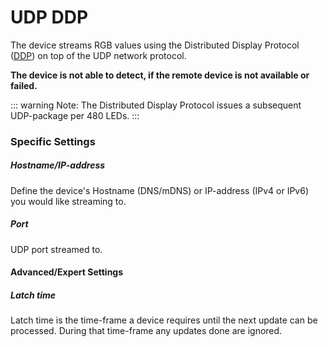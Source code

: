 # UDP DDP

The device streams RGB values using the Distributed Display Protocol ([DDP](https://www.3waylabs.com/ddp/#Data%20Types)) on top of the UDP network protocol.

**The device is not able to detect, if the remote device is not available or failed.**

::: warning Note:
The Distributed Display Protocol issues a subsequent UDP-package per 480 LEDs.
:::

### Specific Settings

##### Hostname/IP-address

Define the device's Hostname (DNS/mDNS) or IP-address (IPv4 or IPv6) you would like streaming to.

##### Port

UDP port streamed to.

#### Advanced/Expert Settings

##### Latch time

Latch time is the time-frame a device requires until the next update can be processed. During that time-frame any updates done are ignored.

